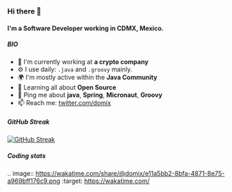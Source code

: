 ### Hi there 👋



<!--
**domix/domix** is a ✨ _special_ ✨ repository because its `README.md` (this file) appears on your GitHub profile.

Here are some ideas to get you started:

- 🔭 I’m currently working on ...
- 🌱 I’m currently learning ...
- 👯 I’m looking to collaborate on ...
- 🤔 I’m looking for help with ...
- 💬 Ask me about ...
- 📫 How to reach me: ...
- 😄 Pronouns: ...
- ⚡ Fun fact: ...
-->


#### I'm a Software Developer working in CDMX, Mexico.

##### BIO

- 🏢 I'm currently working at **a crypto company**
- ⚙️ I use daily: `.java` and `.groovy` mainly.
- 🌍 I'm mostly active within the **Java Community**
- 🌱 Learning all about **Open Source**
- 💬 Ping me about **java**, **Spring**, **Micronaut**, **Groovy**
- 📫 Reach me: [twitter.com/domix](https://twitter.com/domix)

##### GitHub Streak

[![GitHub Streak](https://github-readme-streak-stats.herokuapp.com?user=domix&theme=city-lights)](https://git.io/streak-stats)


##### Coding stats

.. image:: https://wakatime.com/share/@domix/e11a5bb2-8bfa-4871-8e75-a969bff176c9.png
    :target: https://wakatime.com/

